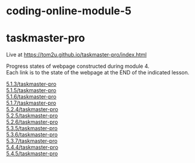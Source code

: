 # coding-online-module-5  
# taskmaster-pro  

Live at https://tom2u.github.io/taskmaster-pro/index.html  

Progress states of webpage constructed during module 4.  
Each link is to the state of the webpage at the END of the indicated lesson.  

[5.1.3/taskmaster-pro](https://tom2u.github.io/coding-online-module-5/5.1.3/taskmaster-pro)  
[5.1.5/taskmaster-pro](https://tom2u.github.io/coding-online-module-5/5.1.5/taskmaster-pro)  
[5.1.6/taskmaster-pro](https://tom2u.github.io/coding-online-module-5/5.1.6/taskmaster-pro)  
[5.1.7/taskmaster-pro](https://tom2u.github.io/coding-online-module-5/5.1.7/taskmaster-pro)  
[5.2.4/taskmaster-pro](https://tom2u.github.io/coding-online-module-5/5.2.4/taskmaster-pro)  
[5.2.5/taskmaster-pro](https://tom2u.github.io/coding-online-module-5/5.2.5/taskmaster-pro)  
[5.2.6/taskmaster-pro](https://tom2u.github.io/coding-online-module-5/5.2.6/taskmaster-pro)  
[5.3.5/taskmaster-pro](https://tom2u.github.io/coding-online-module-5/5.3.5/taskmaster-pro)  
[5.3.6/taskmaster-pro](https://tom2u.github.io/coding-online-module-5/5.3.6/taskmaster-pro)  
[5.3.7/taskmaster-pro](https://tom2u.github.io/coding-online-module-5/5.3.7/taskmaster-pro)  
[5.4.4/taskmaster-pro](https://tom2u.github.io/coding-online-module-5/5.4.4/taskmaster-pro)  
[5.4.5/taskmaster-pro](https://tom2u.github.io/coding-online-module-5/5.4.5/taskmaster-pro)  
